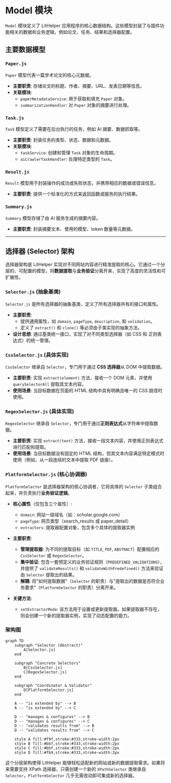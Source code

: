# Model 模块

`Model` 模块定义了 LitHelper 应用程序的核心数据结构。这些模型封装了与插件功能相关的数据和业务逻辑，例如论文、任务、结果和选择器配置。

## 主要数据模型

### `Paper.js`

`Paper` 模型代表一篇学术论文的核心元数据。

- **主要职责**: 存储论文的标题、作者、摘要、URL、发表日期等信息。
- **关联模块**:
  - `paperMetadataService`: 用于获取和填充 `Paper` 对象。
  - `summarizationHandler`: 对 `Paper` 对象的摘要进行处理。

### `Task.js`

`Task` 模型定义了需要在后台执行的任务，例如 AI 摘要、数据抓取等。

- **主要职责**: 封装任务的类型、状态、数据和元数据。
- **关联模块**:
  - `taskService`: 创建和管理 `Task` 对象的生命周期。
  - `aiCrawlerTaskHandler`: 处理特定类型的 `Task`。

### `Result.js`

`Result` 模型用于封装操作的成功或失败状态，并携带相应的数据或错误信息。

- **主要职责**: 提供一个标准化的方式来返回函数或服务的执行结果。

### `Summary.js`

`Summary` 模型存储了由 AI 服务生成的摘要内容。

- **主要职责**: 封装摘要文本、使用的模型、token 数量等元数据。

---

## 选择器 (Selector) 架构

选择器架构是 LitHelper 实现对不同网站内容进行精准提取的核心。它通过一个分层的、可配置的模型，将**数据提取**与**业务验证**分离开来，实现了高度的灵活性和可扩展性。

### `Selector.js` (抽象基类)

`Selector.js` 是所有选择器的抽象基类，定义了所有选择器共有的接口和属性。

- **主要职责**:
  - 提供通用属性，如 `domain`, `pageType`, `description`, 和 `validation`。
  - 定义了 `extract()` 和 `clone()` 等必须由子类实现的抽象方法。
- **设计思想**: 通过基类统一接口，实现了对不同类型选择器（如 CSS 和 正则表达式）的统一管理。

### `CssSelector.js` (具体实现)

`CssSelector` 继承自 `Selector`，专门用于通过 **CSS 选择器**从 DOM 中提取数据。

- **主要职责**: 实现 `extract(element)` 方法，接收一个 DOM 元素，并使用 `querySelectorAll` 提取其文本内容。
- **使用场景**: 当目标数据在页面的 HTML 结构中具有明确且唯一的 CSS 路径时使用。

### `RegexSelector.js` (具体实现)

`RegexSelector` 继承自 `Selector`，专门用于通过**正则表达式**从字符串中提取数据。

- **主要职责**: 实现 `extract(text)` 方法，接收一段文本内容，并使用正则表达式进行匹配和提取。
- **使用场景**: 当目标数据没有固定的 HTML 结构，但其文本内容满足特定模式时使用（例如，从一段连续的文本中提取 PDF 链接）。

### `PlatformSelector.js` (核心协调器)

`PlatformSelector` 是选择器架构的核心协调者，它将具体的 `Selector` 子类组合起来，并负责执行**业务验证逻辑**。

- **核心属性**（仅包含三个属性）:
  - `domain`: 网站一级域名（如：scholar.google.com）
  - `pageType`: 网页类型（search_results 或 paper_detail）
  - `extractors`: 提取器配置对象，包含多个具体的提取器实例

- **主要职责**:
  - **管理提取器**: 为不同的提取目标（如 `TITLE`, `PDF`, `ABSTRACT`）配置相应的 `CssSelector` 或 `RegexSelector`。
  - **集中验证**: 包含一套预定义的业务验证规则（`PREDEFINED_VALIDATIONS`），并提供了 `validateResults()` 和 `validateWithPredefined()` 方法来验证由 `Selector` 提取出的结果。
  - **解耦**: 将"如何提取数据"（`Selector` 的职责）与"提取出的数据是否符合业务要求"（`PlatformSelector` 的职责）分离开来。

- **关键方法**:
  - `setExtractorMode`: 该方法用于设置或更新提取器。如果提取器不存在，则会创建一个新的提取器实例，实现了动态配置的能力。

### 架构图

```mermaid
graph TD
    subgraph "Selector (Abstract)"
        A[Selector.js]
    end

    subgraph "Concrete Selectors"
        B[CssSelector.js]
        C[RegexSelector.js]
    end

    subgraph "Coordinator & Validator"
        D[PlatformSelector.js]
    end

    A -- "is extended by" --> B
    A -- "is extended by" --> C

    D -- "manages & configures" --> B
    D -- "manages & configures" --> C
    D -- "validates results from" --> B
    D -- "validates results from" --> C
    
    style A fill:#f9f,stroke:#333,stroke-width:2px
    style B fill:#bbf,stroke:#333,stroke-width:2px
    style C fill:#bbf,stroke:#333,stroke-width:2px
    style D fill:#fb9,stroke:#333,stroke-width:2px
```

这个分层架构使得 LitHelper 能够轻松适配新的网站或新的数据提取需求。如果将来需要支持 XPath 选择器，只需创建一个新的 `XPathSelector` 类继承自 `Selector`，`PlatformSelector` 几乎无需改动即可集成新的选择器。 